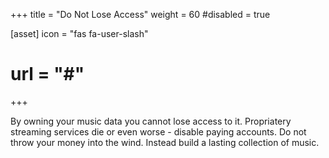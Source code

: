 +++
title = "Do Not Lose Access"
weight = 60
#disabled = true

[asset]
  icon = "fas fa-user-slash"
  # url = "#"
+++

By owning your music data you cannot lose access to it.
Propriatery streaming services die or even worse - disable
paying accounts. Do not throw your money into the wind.
Instead build a lasting collection of music.
